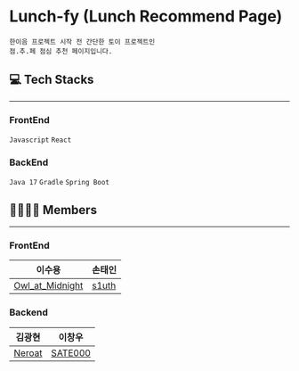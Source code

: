 # Lunch-fy (Lunch Recommend Page)
```  
한이음 프로젝트 시작 전 간단한 토이 프로젝트인  
점.추.페 점심 추천 페이지입니다.  
```  

## 💻 Tech Stacks
---  
### FrontEnd
`Javascript` `React`
### BackEnd
`Java 17` `Gradle` `Spring Boot`

## 👨‍👨‍👧‍👧 Members
--- 
### FrontEnd
|이수용|손태인|  
|------|------|   
|[Owl_at_Midnight](https://github.com/OWL-AT-Midnight)|[s1uth](https://github.com/s1uth)|  

### Backend
|김광현|이창우|  
|------|------|  
|[Neroat](https://github.com/Neroat)|[SATE000](https://github.com/SATE000)|  
